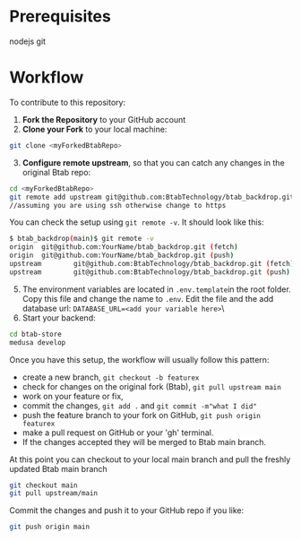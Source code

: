# Prerequisites

nodejs
git

# Workflow

To contribute to this repository:

1.  **Fork the Repository** to your GitHub account
2.  **Clone your Fork** to your local machine:

```bash
git clone <myForkedBtabRepo>
```

3. **Configure remote upstream**, so that you can catch any changes in the original Btab repo:

```sh
cd <myForkedBtabRepo>
git remote add upstream git@github.com:BtabTechnology/btab_backdrop.git (fetch)
//assuming you are using ssh otherwise change to https
```

You can check the setup using `git remote -v`. It should look like this:

```sh
$ btab_backdrop(main)$ git remote -v
origin  git@github.com:YourName/btab_backdrop.git (fetch)
origin  git@github.com:YourName/btab_backdrop.git (push)
upstream        git@github.com:BtabTechnology/btab_backdrop.git (fetch)
upstream        git@github.com:BtabTechnology/btab_backdrop.git (push)
```

5. The environment variables are located in `.env.template`in the root folder. Copy this file and change the name to `.env`. Edit the file and the add database url: `DATABASE_URL=<add your variable here>`\
6. Start your backend:

```sh
cd btab-store
medusa develop
```

Once you have this setup, the workflow will usually follow this pattern:

- create a new branch, `git checkout -b featurex`
- check for changes on the original fork (Btab), `git pull upstream main`
- work on your feature or fix,
- commit the changes, `git add .` and `git commit -m"what I did"`
- push the feature branch to your fork on GitHub, `git push origin featurex`
- make a pull request on GitHub or your 'gh' terminal.
- If the changes accepted they will be merged to Btab main branch.

At this point you can checkout to your local main branch and pull the freshly updated Btab main branch

```sh
git checkout main
git pull upstream/main
```

Commit the changes and push it to your GitHub repo if you like:

```sh
git push origin main
```
